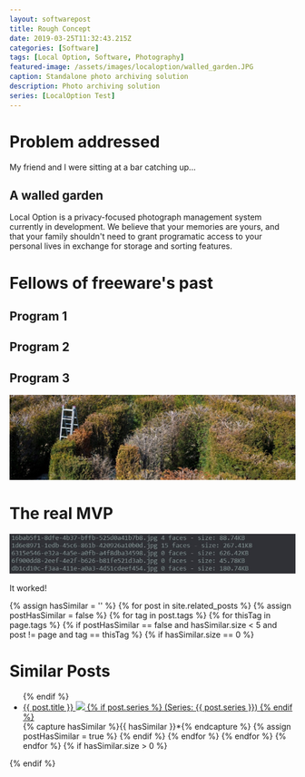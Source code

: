 ```yaml
---
layout: softwarepost
title: Rough Concept
date: 2019-03-25T11:32:43.215Z
categories: [Software]
tags: [Local Option, Software, Photography]
featured-image: /assets/images/localoption/walled_garden.JPG
caption: Standalone photo archiving solution
description: Photo archiving solution
series: [LocalOption Test]
---
```

# Problem addressed
My friend and I were sitting at a bar catching up...

## A walled garden
Local Option is a privacy-focused photograph management system currently in development. We believe that your memories are yours, and that your family shouldn't need to grant programatic access to your personal lives in exchange for storage and sorting features.

# Fellows of freeware's past

## Program 1

## Program 2

## Program 3
<a data-fancybox="gallery" href="/assets/images/localoption/walled_garden.JPG">
<img class="postimage" src="/assets/images/localoption/walled_garden.JPG"></a>

# The real MVP
<a data-fancybox="gallery" href="/assets/images/localoption/log.JPG">
<img class="postimage" src="/assets/images/localoption/log.JPG"></a>

It worked!

{% assign hasSimilar = '' %}
{% for post in site.related_posts %}
{% assign postHasSimilar = false %}
{% for tag in post.tags %}
{% for thisTag in page.tags %}
{% if postHasSimilar == false and hasSimilar.size < 5 and post != page and tag == thisTag %}
{% if hasSimilar.size == 0 %}
# Similar Posts
<ul>
{% endif %}
<li class="relatedPost">
<a href="{{ site.url }}{{ post.url }}">{{ post.title }}
<img src="{{ post.featured-image }}" class='postlistimage' />
{% if post.series %}
(Series: {{ post.series }})
{% endif %}
</a>
</li>
{% capture hasSimilar %}{{ hasSimilar }}*{% endcapture %}
{% assign postHasSimilar = true %}
{% endif %}
{% endfor %}
{% endfor %}
{% endfor %}
{% if hasSimilar.size > 0 %}
</ul>
{% endif %}